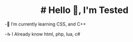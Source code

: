 <h1 align="center"># Hello 👋, I'm Tested </h1>
-🌱 I’m currently learning CSS, and C++

-☕ I Already know html, php, lua, c#

